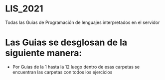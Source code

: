 # LIS_2021

Todas las Guias de Programación de lenguajes interpretados en el servidor
# Las Guias se desglosan de la siguiente manera:
* Por Guias de la 1 hasta la 12 luego dentro de esas carpetas se encuentran las carpetas con todos los ejercicios 
